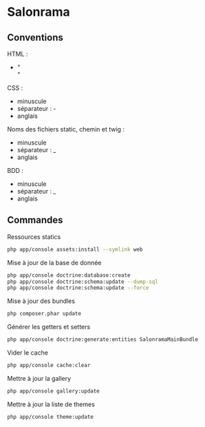 Salonrama
=========

Conventions
--------------------------------------

HTML : 
- "<br>"

CSS : 
- minuscule
- séparateur : -
- anglais

Noms des fichiers static, chemin et twig :
- minuscule
- séparateur : _
- anglais

BDD :
- minuscule
- séparateur : _
- anglais

Commandes
--------------------------------------

Ressources statics

```bash
php app/console assets:install --symlink web
```

Mise à jour de la base de donnée

```bash
php app/console doctrine:database:create
php app/console doctrine:schema:update --dump-sql
php app/console doctrine:schema:update --force
```

Mise à jour des bundles

```bash
php composer.phar update
```

Générer les getters et setters

```bash
php app/console doctrine:generate:entities SalonramaMainBundle
```

Vider le cache

```bash
php app/console cache:clear
```

Mettre à jour la gallery

```bash
php app/console gallery:update
```

Mettre à jour la liste de themes

```bash
php app/console theme:update
```